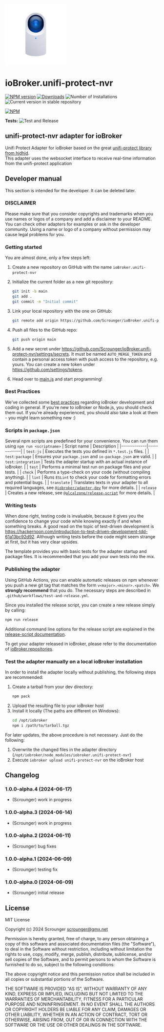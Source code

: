 <img src="admin/unifi-protect-nvr.svg" width="200" height="200" />

# ioBroker.unifi-protect-nvr

[![NPM version](https://img.shields.io/npm/v/iobroker.unifi-protect-nvr.svg)](https://www.npmjs.com/package/iobroker.unifi-protect-nvr)
[![Downloads](https://img.shields.io/npm/dm/iobroker.unifi-protect-nvr.svg)](https://www.npmjs.com/package/iobroker.unifi-protect-nvr)
![Number of Installations](https://iobroker.live/badges/unifi-protect-nvr-installed.svg)
![Current version in stable repository](https://iobroker.live/badges/unifi-protect-nvr-stable.svg)

[![NPM](https://nodei.co/npm/iobroker.unifi-protect-nvr.png?downloads=true)](https://nodei.co/npm/iobroker.unifi-protect-nvr/)

**Tests:** ![Test and Release](https://github.com/Scrounger/ioBroker.unifi-protect-nvr/workflows/Test%20and%20Release/badge.svg)

## unifi-protect-nvr adapter for ioBroker

Unifi Protect Adapter for ioBroker based on the great [unifi-protect library from hjdhjd](https://github.com/hjdhjd/unifi-protect).\
This adapter uses the websocket interface to receive real-time information from the unifi-protect application

## Developer manual

This section is intended for the developer. It can be deleted later.

### DISCLAIMER

Please make sure that you consider copyrights and trademarks when you use names or logos of a company and add a disclaimer to your README.
You can check other adapters for examples or ask in the developer community. Using a name or logo of a company without permission may cause legal problems for you.

### Getting started

You are almost done, only a few steps left:

1. Create a new repository on GitHub with the name `ioBroker.unifi-protect-nvr`
1. Initialize the current folder as a new git repository:
   ```bash
   git init -b main
   git add .
   git commit -m "Initial commit"
   ```
1. Link your local repository with the one on GitHub:

   ```bash
   git remote add origin https://github.com/Scrounger/ioBroker.unifi-protect-nvr
   ```

1. Push all files to the GitHub repo:
   ```bash
   git push origin main
   ```
1. Add a new secret under https://github.com/Scrounger/ioBroker.unifi-protect-nvr/settings/secrets. It must be named `AUTO_MERGE_TOKEN` and contain a personal access token with push access to the repository, e.g. yours. You can create a new token under https://github.com/settings/tokens.

1. Head over to [main.js](main.js) and start programming!

### Best Practices

We've collected some [best practices](https://github.com/ioBroker/ioBroker.repositories#development-and-coding-best-practices) regarding ioBroker development and coding in general. If you're new to ioBroker or Node.js, you should
check them out. If you're already experienced, you should also take a look at them - you might learn something new :)

### Scripts in `package.json`

Several npm scripts are predefined for your convenience. You can run them using `npm run <scriptname>`
| Script name | Description |
|-------------|-------------|
| `test:js` | Executes the tests you defined in `*.test.js` files. |
| `test:package` | Ensures your `package.json` and `io-package.json` are valid. |
| `test:integration` | Tests the adapter startup with an actual instance of ioBroker. |
| `test` | Performs a minimal test run on package files and your tests. |
| `check` | Performs a type-check on your code (without compiling anything). |
| `lint` | Runs `ESLint` to check your code for formatting errors and potential bugs. |
| `translate` | Translates texts in your adapter to all required languages, see [`@iobroker/adapter-dev`](https://github.com/ioBroker/adapter-dev#manage-translations) for more details. |
| `release` | Creates a new release, see [`@alcalzone/release-script`](https://github.com/AlCalzone/release-script#usage) for more details. |

### Writing tests

When done right, testing code is invaluable, because it gives you the
confidence to change your code while knowing exactly if and when
something breaks. A good read on the topic of test-driven development
is https://hackernoon.com/introduction-to-test-driven-development-tdd-61a13bc92d92.
Although writing tests before the code might seem strange at first, but it has very
clear upsides.

The template provides you with basic tests for the adapter startup and package files.
It is recommended that you add your own tests into the mix.

### Publishing the adapter

Using GitHub Actions, you can enable automatic releases on npm whenever you push a new git tag that matches the form
`v<major>.<minor>.<patch>`. We **strongly recommend** that you do. The necessary steps are described in `.github/workflows/test-and-release.yml`.

Since you installed the release script, you can create a new
release simply by calling:

```bash
npm run release
```

Additional command line options for the release script are explained in the
[release-script documentation](https://github.com/AlCalzone/release-script#command-line).

To get your adapter released in ioBroker, please refer to the documentation
of [ioBroker.repositories](https://github.com/ioBroker/ioBroker.repositories#requirements-for-adapter-to-get-added-to-the-latest-repository).

### Test the adapter manually on a local ioBroker installation

In order to install the adapter locally without publishing, the following steps are recommended:

1. Create a tarball from your dev directory:
   ```bash
   npm pack
   ```
1. Upload the resulting file to your ioBroker host
1. Install it locally (The paths are different on Windows):
   ```bash
   cd /opt/iobroker
   npm i /path/to/tarball.tgz
   ```

For later updates, the above procedure is not necessary. Just do the following:

1. Overwrite the changed files in the adapter directory (`/opt/iobroker/node_modules/iobroker.unifi-protect-nvr`)
1. Execute `iobroker upload unifi-protect-nvr` on the ioBroker host

## Changelog

<!--
	Placeholder for the next version (at the beginning of the line):
	### **WORK IN PROGRESS**
-->
### 1.0.0-alpha.4 (2024-06-17)

- (Scrounger) work in progress

### 1.0.0-alpha.3 (2024-06-14)

- (Scrounger) work in progress

### 1.0.0-alpha.2 (2024-06-11)

- (Scrounger) bug fixes

### 1.0.0-alpha.1 (2024-06-09)

- (Scrounger) testing fix

### 1.0.0-alpha.0 (2024-06-09)

- (Scrounger) initial release

## License

MIT License

Copyright (c) 2024 Scrounger <scrounger@gmx.net>

Permission is hereby granted, free of charge, to any person obtaining a copy
of this software and associated documentation files (the "Software"), to deal
in the Software without restriction, including without limitation the rights
to use, copy, modify, merge, publish, distribute, sublicense, and/or sell
copies of the Software, and to permit persons to whom the Software is
furnished to do so, subject to the following conditions:

The above copyright notice and this permission notice shall be included in all
copies or substantial portions of the Software.

THE SOFTWARE IS PROVIDED "AS IS", WITHOUT WARRANTY OF ANY KIND, EXPRESS OR
IMPLIED, INCLUDING BUT NOT LIMITED TO THE WARRANTIES OF MERCHANTABILITY,
FITNESS FOR A PARTICULAR PURPOSE AND NONINFRINGEMENT. IN NO EVENT SHALL THE
AUTHORS OR COPYRIGHT HOLDERS BE LIABLE FOR ANY CLAIM, DAMAGES OR OTHER
LIABILITY, WHETHER IN AN ACTION OF CONTRACT, TORT OR OTHERWISE, ARISING FROM,
OUT OF OR IN CONNECTION WITH THE SOFTWARE OR THE USE OR OTHER DEALINGS IN THE
SOFTWARE.
